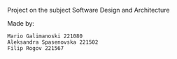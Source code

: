 Project on the subject Software Design and Architecture

Made by:

    Mario Galimanoski 221080
    Aleksandra Spasenovska 221502
    Filip Rogov 221567
